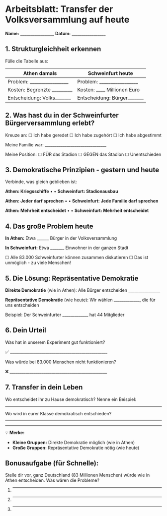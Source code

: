 # Arbeitsblatt: Transfer der Volksversammlung auf heute

**Name:** _________________ **Datum:** _________________

## 1. Strukturgleichheit erkennen

Fülle die Tabelle aus:

| **Athen damals** | **Schweinfurt heute** |
|------------------|----------------------|
| Problem: _________________ | Problem: _________________ |
| Kosten: Begrenzte _________ | Kosten: ____ Millionen Euro |
| Entscheidung: Volks_______ | Entscheidung: Bürger_______ |

## 2. Was hast du in der Schweinfurter Bürgerversammlung erlebt?

Kreuze an: ☐ Ich habe geredet ☐ Ich habe zugehört ☐ Ich habe abgestimmt

Meine Familie war: _______________________________

Meine Position: ☐ FÜR das Stadion ☐ GEGEN das Stadion ☐ Unentschieden

## 3. Demokratische Prinzipien - gestern und heute

Verbinde, was gleich geblieben ist:

**Athen: Kriegsschiffe** • • **Schweinfurt: Stadionausbau**

**Athen: Jeder darf sprechen** • • **Schweinfurt: Jede Familie darf sprechen**

**Athen: Mehrheit entscheidet** • • **Schweinfurt: Mehrheit entscheidet**

## 4. Das große Problem heute

**In Athen:** Etwa ______ Bürger in der Volksversammlung

**In Schweinfurt:** Etwa _______ Einwohner in der ganzen Stadt

☐ Alle 83.000 Schweinfurter können zusammen diskutieren
☐ Das ist unmöglich - zu viele Menschen!

## 5. Die Lösung: Repräsentative Demokratie

**Direkte Demokratie** (wie in Athen):
Alle Bürger entscheiden ________________

**Repräsentative Demokratie** (wie heute):
Wir wählen _____________, die für uns entscheiden

Beispiel: Der Schweinfurter _____________ hat 44 Mitglieder

## 6. Dein Urteil

Was hat in unserem Experiment gut funktioniert?

✅ _________________________________________________

Was würde bei 83.000 Menschen nicht funktionieren?

❌ _________________________________________________

## 7. Transfer in dein Leben

Wo entscheidet ihr zu Hause demokratisch? Nenne ein Beispiel:

_____________________________________________________

Wo wird in eurer Klasse demokratisch entschieden?

_____________________________________________________

---

💡 **Merke:** 
- **Kleine Gruppen:** Direkte Demokratie möglich (wie in Athen)
- **Große Gruppen:** Repräsentative Demokratie nötig (wie heute)

## Bonusaufgabe (für Schnelle):

Stelle dir vor, ganz Deutschland (83 Millionen Menschen) würde wie in Athen entscheiden. Was wären die Probleme?

1. _________________________________________________

2. _________________________________________________

3. _________________________________________________